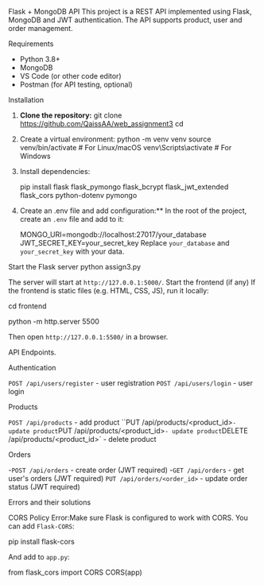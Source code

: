 Flask + MongoDB API
This project is a REST API implemented using Flask, MongoDB and JWT authentication. The API supports product, user and order management.

Requirements

- Python 3.8+
- MongoDB
- VS Code (or other code editor)
- Postman (for API testing, optional)

Installation

1. **Clone the repository:**
   git clone <https://github.com/QaissAA/web_assignment3>
   cd <assign3>
   

2. Create a virtual environment:
   python -m venv venv
   source venv/bin/activate # For Linux/macOS
   venv\Scripts\activate # For Windows
   

3. Install dependencies:

   pip install flask flask_pymongo flask_bcrypt flask_jwt_extended flask_cors python-dotenv pymongo


4. Create an .env file and add configuration:**
   In the root of the project, create an `.env` file and add to it:

   MONGO_URI=mongodb://localhost:27017/your_database
   JWT_SECRET_KEY=your_secret_key
   Replace `your_database` and `your_secret_key` with your data.

Start the Flask server
python assign3.py


The server will start at ``http://127.0.0.1:5000/``.
 Start the frontend (if any)
If the frontend is static files (e.g. HTML, CSS, JS), run it locally:


cd frontend

python -m http.server 5500


Then open `http://127.0.0.1:5500/` in a browser.

API Endpoints.

Authentication

`POST /api/users/register` - user registration
`POST /api/users/login` - user login

 Products

`POST /api/products` - add product
``PUT /api/products/<product_id>` - update product
`PUT /api/products/<product_id>` - update product
`DELETE /api/products/<product_id>` - delete product

Orders

-`POST /api/orders` - create order (JWT required)
-`GET /api/orders` - get user's orders (JWT required)
 `PUT /api/orders/<order_id>` - update order status (JWT required)

Errors and their solutions

CORS Policy Error:Make sure Flask is configured to work with CORS. You can add ``Flask-CORS``:

  pip install flask-cors

  And add to ``app.py``:

  from flask_cors import CORS
  CORS(app)
